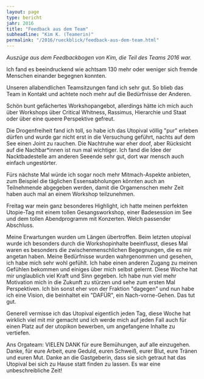 ```yaml
---
layout: page
type: bericht
jahr: 2016
title: "Feedback aus dem Team"
subheadline: "Kim K. (Teamerin)"
permalink: "/2016/rueckblick/feedback-aus-dem-team.html"
---
```

_Auszüge aus dem Feedbackbogen von Kim, die Teil des Teams 2016 war._

Ich fand es beeindruckend wie achtsam 130 mehr oder weniger sich fremde Menschen einander begegnen konnten.

Unseren allabendlichen Teamsitzungen fand ich sehr gut. So blieb das Team in Kontakt und achtete noch mehr auf die Bedürfnisse der Anderen.

Schön bunt gefächertes Workshopangebot, allerdings hätte ich mich auch über Workshops über Critical Whitness, Rassimus, Hierarchie und Staat oder über eine queere Perspektive gefreut.

Die Drogenfreiheit fand ich toll, so habe ich das Utopival völlig "pur" erleben dürfen und wurde gar nicht erst in die Versuchung geführt, nachts auf dem See einen Joint zu rauchen. Die Nachtruhe war eher doof, aber Rücksicht auf die Nachbar*innen ist nun mal wichtiger. Ich fand die Idee der Nacktbadestelle am anderen Seeende sehr gut, dort war mensch auch einfach ungestörter.

Fürs nächste Mal würde ich sogar noch mehr Mitmach-Aspekte anbieten, zum Beispiel die täglichen Essensabholungen könnten auch an Teilnehmende abgegeben werden, damit die Orgamenschen mehr Zeit haben auch mal an einem Workshop teilzunehmen.

Freitag war mein ganz besonderes Highlight, ich hatte meinen perfekten Utopie-Tag mit einem tollen Gesangsworkshop, einer Badesession im See und dem tollen Abendprogramm mit Konzerten. Welch passender Abschluss.

Meine Erwartungen wurden um Längen übertroffen. Beim letzten utopival wurde ich besonders durch die Workshopinhalte beeinflusst, dieses Mal waren es besonders die zwischenmenschlichen Begegnungen, die es mir angetan haben. Meine Bedürfnisse wurden wahrgenommen und gesehen, ich habe mich sehr wohl gefühlt.
Ich habe einen anderen Zugang zu meinen Gefühlen bekommen und einiges über mich selbst gelernt. Diese Woche hat mir unglaublich viel Kraft und Sinn gegeben. Ich habe nun viel mehr Motivation mich in die Zukunft zu stürzen und sehe zum ersten Mal Perspektiven. Ich bin sonst eher von der Fraktion "dagegen" und nun habe ich eine Vision, die beinhaltet ein "DAFÜR", ein Nach-vorne-Gehen. Das tut gut.

Generell vermisse ich das Utopival eigentlich jeden Tag, diese Woche hat wirklich viel mit mir gemacht und ich werde mich auf jeden Fall auch für einen Platz auf der utopikon bewerben, um angefangene Inhalte zu vertiefen.

Ans Orgateam: VIELEN DANK für eure Bemühungen, auf alle einzugehen. Danke, für eure Arbeit, eure Geduld, euren Schweiß, eurer Blut, eure Tränen und euren Mut. Danke an die Gastgeberin, dass sie sich getraut hat das Utopival bei sich zu Hause statt finden zu lassen. Es war eine unbeschreibliche Zeit!

